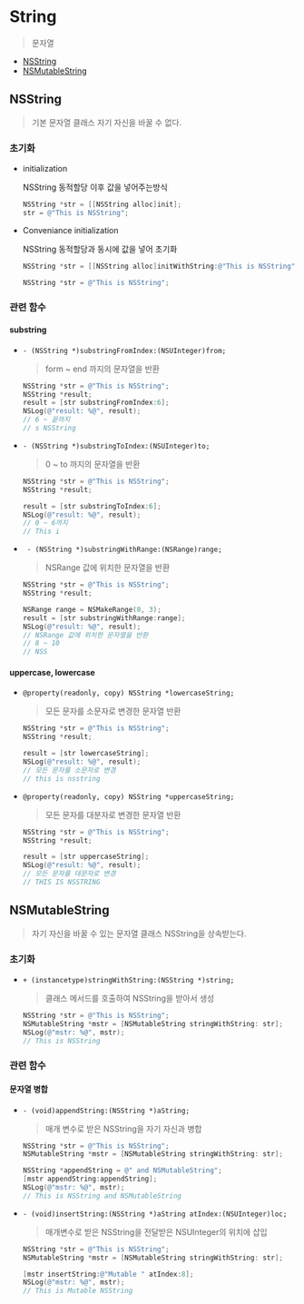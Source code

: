# String

> 문자열

- [NSString](https://github.com/JoongChangYang/TIL/blob/master/Objective-C/String.md#nsstring)
- [NSMutableString](https://github.com/JoongChangYang/TIL/blob/master/Objective-C/String.md#nsmutablestring)

## NSString

> 기본 문자열 클래스 자기 자신을 바꿀 수 없다.

### 초기화

- initialization

  NSString 동적할당 이후 값을 넣어주는방식

  ``` objective-c
  NSString *str = [[NSString alloc]init];
  str = @"This is NSString";
  ```

- Conveniance initialization

  NSString 동적할당과 동시에 값을 넣어 초기화

  ``` objective-c
  NSString *str = [[NSString alloc]initWithString:@"This is NSString"];
  
  NSString *str = @"This is NSString";
  ```

### 관련 함수

#### substring

- `- (NSString *)substringFromIndex:(NSUInteger)from; `

  > form ~ end 까지의 문자열을 반환
  
  ```objective-c
  NSString *str = @"This is NSString";
  NSString *result;
  result = [str substringFromIndex:6];
  NSLog(@"result: %@", result);
  // 6 ~ 끝까지
  // s NSString
  ```
  
- `- (NSString *)substringToIndex:(NSUInteger)to;`

  > 0 ~ to 까지의 문자열을 반환

  ``` objective-c
  NSString *str = @"This is NSString";
  NSString *result;
  
  result = [str substringToIndex:6];
  NSLog(@"result: %@", result);
  // 0 ~ 6까지
  // This i
  ```

- ` - (NSString *)substringWithRange:(NSRange)range;`

  > NSRange 값에 위치한 문자열을 반환

  ``` objective-c
  NSString *str = @"This is NSString";
  NSString *result;
  
  NSRange range = NSMakeRange(8, 3);
  result = [str substringWithRange:range];
  NSLog(@"result: %@", result);
  // NSRange 값에 위치한 문자열을 반환
  // 8 ~ 10
  // NSS
  ```

  

#### uppercase, lowercase

- `@property(readonly, copy) NSString *lowercaseString;`

  > 모든 문자를 소문자로 변경한 문자열 반환

  ``` objective-c
  NSString *str = @"This is NSString";
  NSString *result;
  
  result = [str lowercaseString];
  NSLog(@"result: %@", result);
  // 모든 문자를 소문자로 변경
  // this is nsstring
  ```

- `@property(readonly, copy) NSString *uppercaseString;`

  > 모든 문자를 대분자로 변경한 문자열 반환

  ``` objective-c
  NSString *str = @"This is NSString";
  NSString *result;
  
  result = [str uppercaseString];
  NSLog(@"result: %@", result);
  // 모든 문자를 대문자로 변경
  // THIS IS NSSTRING
  ```



## NSMutableString

> 자기 자신을 바꿀 수 있는 문자열 클래스 NSString을 상속받는다.



### 초기화

- `+ (instancetype)stringWithString:(NSString *)string;`

  > 클래스 메서드를 호출하여 NSString을 받아서  생성

  ``` objective-c
  NSString *str = @"This is NSString";
  NSMutableString *mstr = [NSMutableString stringWithString: str];
  NSLog(@"mstr: %@", mstr);
  // This is NSString
  ```



### 관련 함수

#### 문자열 병합

- `- (void)appendString:(NSString *)aString;`

  > 매개 변수로 받은 NSString을 자기 자신과 병합

  ``` objective-c
  NSString *str = @"This is NSString";
  NSMutableString *mstr = [NSMutableString stringWithString: str];
  
  NSString *appendString = @" and NSMutableString";
  [mstr appendString:appendString];
  NSLog(@"mstr: %@", mstr);
  // This is NSString and NSMutableString
  ```

- `- (void)insertString:(NSString *)aString atIndex:(NSUInteger)loc;`

  > 매개변수로 받은 NSString을 전달받은 NSUInteger의 위치에 삽입

  ``` objective-c
  NSString *str = @"This is NSString";   
  NSMutableString *mstr = [NSMutableString stringWithString: str];
  
  [mstr insertString:@"Mutable " atIndex:8];
  NSLog(@"mstr: %@", mstr);
  // This is Mutable NSString
  ```

  



























